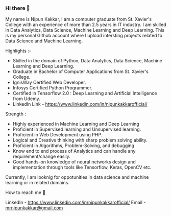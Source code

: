 ### Hi there 👋

My name is Nipun Kakkar, I am a computer graduate from St. Xavier's College with an experience of more than 2.5 years in IT industry.
I am skilled in Data Analytics, Data Science, Machine Learning and Deep Learning.
This is my personal Github account where I upload intersting projects related to Data Science and Machine Learning.

Highlights :-

* Skilled in the domain of Python, Data Analytics, Data Science, Machine Learning and Deep Learning.
* Graduate in Bachelor of Computer Applications from St. Xavier's College.
* IgnisWay Certified Web Developer.
* Infosys Certified Python Programmer.
* Certified in Tensorflow 2.0 : Deep Learning and Artificial Intelligence from Udemy.
* LinkedIn Link - https://www.linkedin.com/in/nipunkakkarofficial/

Strength :

* Highly experienced in Machine Learning and Deep Learning
* Proficient in Supervised learning and Unsupervised learning.
* Proficient in Web Development using PHP.
* Logical and Creative thinking with sharp problem solving ability.
* Proficient in Algorithms, Problem-Solving, and debugging
* Know end to end process of Analytics and can handle any requirement/change easily.
* Good hands-on knowledge of neural networks design and implementation through tools like Tensorflow,
Keras, OpenCV etc.

Currently, I am looknig for oppotunities in data science and machine learning or in related domains.

How to reach me 📱
    
LinkedIn - https://www.linkedin.com/in/nipunkakkarofficial/
Email    - mrnipunkakkar@gmail.com
